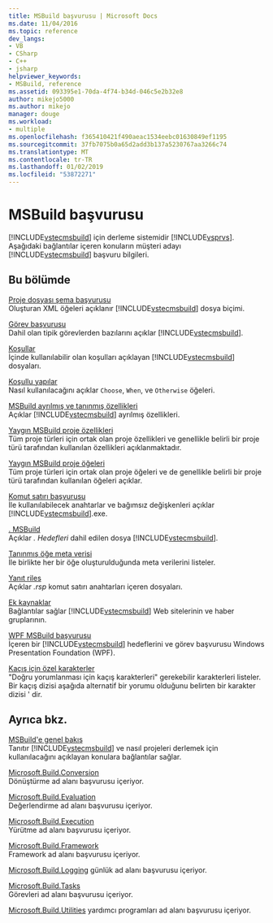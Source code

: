 ```yaml
---
title: MSBuild başvurusu | Microsoft Docs
ms.date: 11/04/2016
ms.topic: reference
dev_langs:
- VB
- CSharp
- C++
- jsharp
helpviewer_keywords:
- MSBuild, reference
ms.assetid: 093395e1-70da-4f74-b34d-046c5e2b32e8
author: mikejo5000
ms.author: mikejo
manager: douge
ms.workload:
- multiple
ms.openlocfilehash: f365410421f490aeac1534eebc01630849ef1195
ms.sourcegitcommit: 37fb7075b0a65d2add3b137a5230767aa3266c74
ms.translationtype: MT
ms.contentlocale: tr-TR
ms.lasthandoff: 01/02/2019
ms.locfileid: "53872271"
---
```

# <a name="msbuild-reference"></a>MSBuild başvurusu
[!INCLUDE[vstecmsbuild](../extensibility/internals/includes/vstecmsbuild_md.md)] için derleme sistemidir [!INCLUDE[vsprvs](../code-quality/includes/vsprvs_md.md)]. Aşağıdaki bağlantılar içeren konuların müşteri adayı [!INCLUDE[vstecmsbuild](../extensibility/internals/includes/vstecmsbuild_md.md)] başvuru bilgileri.  
  
## <a name="in-this-section"></a>Bu bölümde  
 [Proje dosyası şema başvurusu](../msbuild/msbuild-project-file-schema-reference.md)  
 Oluşturan XML öğeleri açıklanır [!INCLUDE[vstecmsbuild](../extensibility/internals/includes/vstecmsbuild_md.md)] dosya biçimi.  
  
 [Görev başvurusu](../msbuild/msbuild-task-reference.md)  
 Dahil olan tipik görevlerden bazılarını açıklar [!INCLUDE[vstecmsbuild](../extensibility/internals/includes/vstecmsbuild_md.md)].  
  
 [Koşullar](../msbuild/msbuild-conditions.md)  
 İçinde kullanılabilir olan koşulları açıklayan [!INCLUDE[vstecmsbuild](../extensibility/internals/includes/vstecmsbuild_md.md)] dosyaları.  
  
 [Koşullu yapılar](../msbuild/msbuild-conditional-constructs.md)  
 Nasıl kullanılacağını açıklar `Choose`, `When`, ve `Otherwise` öğeleri.  
  
 [MSBuild ayrılmış ve tanınmış özellikleri](../msbuild/msbuild-reserved-and-well-known-properties.md)  
 Açıklar [!INCLUDE[vstecmsbuild](../extensibility/internals/includes/vstecmsbuild_md.md)] ayrılmış özellikleri.  
  
 [Yaygın MSBuild proje özellikleri](../msbuild/common-msbuild-project-properties.md)  
 Tüm proje türleri için ortak olan proje özellikleri ve genellikle belirli bir proje türü tarafından kullanılan özellikleri açıklanmaktadır.  
  
 [Yaygın MSBuild proje öğeleri](../msbuild/common-msbuild-project-items.md)  
 Tüm proje türleri için ortak olan proje öğeleri ve de genellikle belirli bir proje türü tarafından kullanılan öğeleri açıklar.  
  
 [Komut satırı başvurusu](../msbuild/msbuild-command-line-reference.md)  
 İle kullanılabilecek anahtarlar ve bağımsız değişkenleri açıklar [!INCLUDE[vstecmsbuild](../extensibility/internals/includes/vstecmsbuild_md.md)].exe.  
  
 [. MSBuild](../msbuild/msbuild-dot-targets-files.md)  
 Açıklar *. Hedefleri* dahil edilen dosya [!INCLUDE[vstecmsbuild](../extensibility/internals/includes/vstecmsbuild_md.md)].  
  
 [Tanınmış öğe meta verisi](../msbuild/msbuild-well-known-item-metadata.md)  
 İle birlikte her bir öğe oluşturulduğunda meta verilerini listeler.  
  
 [Yanıt riles](../msbuild/msbuild-response-files.md)  
 Açıklar *.rsp* komut satırı anahtarları içeren dosyaları.  
  
 [Ek kaynaklar](https://social.msdn.microsoft.com/forums/vstudio/home?forum=msbuild)  
 Bağlantılar sağlar [!INCLUDE[vstecmsbuild](../extensibility/internals/includes/vstecmsbuild_md.md)] Web sitelerinin ve haber gruplarının.  
  
 [WPF MSBuild başvurusu](../msbuild/wpf-msbuild-reference.md)  
 İçeren bir [!INCLUDE[vstecmsbuild](../extensibility/internals/includes/vstecmsbuild_md.md)] hedeflerini ve görev başvurusu Windows Presentation Foundation (WPF).  
  
 [Kaçış için özel karakterler](../msbuild/special-characters-to-escape.md)  
 "Doğru yorumlanması için kaçış karakterleri" gerekebilir karakterleri listeler. Bir kaçış dizisi aşağıda alternatif bir yorumu olduğunu belirten bir karakter dizisi ' dir.  
  
## <a name="see-also"></a>Ayrıca bkz.  
 [MSBuild'e genel bakış](../msbuild/msbuild.md)     
 Tanıtır [!INCLUDE[vstecmsbuild](../extensibility/internals/includes/vstecmsbuild_md.md)] ve nasıl projeleri derlemek için kullanılacağını açıklayan konulara bağlantılar sağlar.  
  
 [Microsoft.Build.Conversion](https://docs.microsoft.com/dotnet/api/microsoft.build.conversion)  
 Dönüştürme ad alanı başvurusu içeriyor.  
  
 [Microsoft.Build.Evaluation](https://docs.microsoft.com/dotnet/api/microsoft.build.evaluation)  
 Değerlendirme ad alanı başvurusu içeriyor.  
  
 [Microsoft.Build.Execution](https://docs.microsoft.com/dotnet/api/microsoft.build.execution)  
 Yürütme ad alanı başvurusu içeriyor.  
  
 [Microsoft.Build.Framework](https://docs.microsoft.com/dotnet/api/microsoft.build.framework)  
 Framework ad alanı başvurusu içeriyor.  
  
 [Microsoft.Build.Logging](https://docs.microsoft.com/dotnet/api/microsoft.build.logging) günlük ad alanı başvurusu içeriyor.  
  
 [Microsoft.Build.Tasks](https://docs.microsoft.com/dotnet/api/microsoft.build.tasks)  
 Görevleri ad alanı başvurusu içeriyor.  
  
 [Microsoft.Build.Utilities](https://docs.microsoft.com/dotnet/api/microsoft.build.utilities) yardımcı programları ad alanı başvurusu içeriyor.
